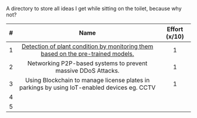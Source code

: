 A directory to store all ideas I get while sitting on the toilet, because why not?

| # | Name | Effort (x/10) |
| :---: | :---: | :---: |
| 1 | [Detection of plant condition by monitoring them based on the pre-trained models.](https://github.com/sambhav2612/-/blob/master/PLANT-DETECTION.md) | 1 |
| 2 | Networking P2P-based systems to prevent massive DDoS Attacks. | 1 |
| 3 | Using Blockchain to manage license plates in parkings by using IoT-enabled devices eg. CCTV | 1 |
| 4 |  |  |
| 5 |  |  |
